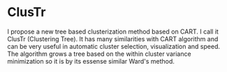 # ClusTr
I propose a new tree based clusterization method based on CART. I call it ClusTr (Clustering Tree). It has many similarities with CART algorithm and can be very useful in automatic cluster selection, visualization and speed. The algorithm grows a tree based on the within cluster variance minimization so it is by its essense similar Ward's method.
